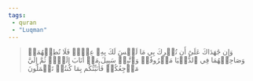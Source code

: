 ```yaml
---
tags: 
 - quran 
 - "Luqman"
---
```


> وَإِن جَٰهَدَاكَ عَلَىٰٓ أَن تُشۡرِكَ بِي مَا لَيۡسَ لَكَ بِهِۦ عِلۡمٞ فَلَا تُطِعۡهُمَاۖ وَصَاحِبۡهُمَا فِي ٱلدُّنۡيَا مَعۡرُوفٗاۖ وَٱتَّبِعۡ سَبِيلَ مَنۡ أَنَابَ إِلَيَّۚ ثُمَّ إِلَيَّ مَرۡجِعُكُمۡ فَأُنَبِّئُكُم بِمَا كُنتُمۡ تَعۡمَلُونَ
